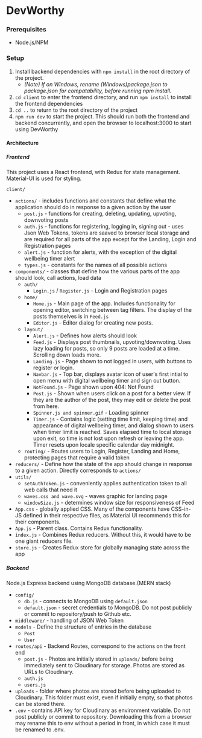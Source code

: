 # DevWorthy
### **Prerequisites**

- Node.js/NPM

### **Setup**
1. Install backend dependencies with `npm install` in the root directory of the project.
    - _(Note) If on Windows, rename (Windows)package.json to package.json for compatability, before running npm install._
2. `cd client` to enter the frontend directory, and run `npm install` to install the frontend dependencies
3. `cd ..` to return to the root directory of the project
4. `npm run dev` to start the project.  This should run both the frontend and backend concurrently, and open the browser to localhost:3000 to start using DevWorthy

#### **Architecture**
##### Frontend

This project uses a React frontend, with Redux for state management.  Material-UI is used for styling.

`client/`
- `actions/` - includes functions and constants that define what the application should do in response to a given action by the user
    - `post.js` - functions for creating, deleting, updating, upvoting, downvoting posts
    - `auth.js` - functions for registering, logging in, signing out - uses Json Web Tokens, tokens are saaved to browser local storage and are required for all parts of the app except for the Landing, Login and Registration pages
    - `alert.js` - function for alerts, with the exception of the digital wellbeing timer alert
    - `types.js` - constants for the names of all possible actions
- `components/` - classes that define how the various parts of the app should look, call actions, load data
    - `auth/`
        - `Login.js` / `Register.js` - Login and Registration pages
    - `home/`
        - `Home.js` - Main page of the app.  Includes functionality for opening editor, switching between tag filters.  The display of the posts themselves is in `Feed.js`
        - `Editor.js` - Editor dialog for creating new posts.
    - `layout/`
        - `Alert.js` - Defines how alerts should look
        - `Feed.js` - Displays post thumbnails, upvoting/downvoting. Uses lazy loading for posts, so only 9 posts are loaded at a time.  Scrolling down loads more. 
        - `Landing.js` - Page shown to not logged in users, with buttons to register or login.
        - `Navbar.js` - Top bar, displays avatar icon of user's first intial to open menu with digital wellbeing timer and sign out button.
        - `NotFound.js` - Page shown upon 404: Not Found
        - `Post.js` - Shown when users click on a post for a better view. If they are the author of the post, they may edit or delete the post from here.
        - `Spinner.js and spinner.gif` - Loading spinner
        - `Timer.js` - Contains logic (setting time limit, keeping time) and appearance of digital wellbeing timer, and dialog shown to users when timer limit is reached.  Saves elapsed time to local storage upon exit, so time is not lost upon refresh or leaving the app.  Timer resets upon locale specific calendar day midnight.
    - `routing/` - Routes users to Login, Register, Landing and Home, protecting pages that require a valid token
- `reducers/` -  Define how the state of the app should change in response to a given action.  Directly corresponds to `actions/`
- `utils/`
    - `setAuthToken.js` - conveniently applies authentication token to all web calls that need it
    - `waves.css and wave.svg` - waves graphic for landing page
    - `windowSize.js` - determines window size for responsiveness of Feed
- `App.css` - globally applied CSS.  Many of the components have CSS-in-JS defined in their respective files, as Material UI recommends this for their components.
- `App.js` - Parent class.  Contains Redux functionality.
- `index.js` - Combines Redux reducers.  Without this, it would have to be one giant reducers file.
- `store.js` - Creates Redux store for globally managing state across the app

##### **Backend**
Node.js Express backend using MongoDB database.(MERN stack)
- `config/`
    - `db.js` - connects to MongoDB using `default.json`
    - `default.json` - secret credentials to MongoDB.  Do not post publicly or commit to repository/push to Github etc.
- `middleware/`  - handling of JSON Web Token
- `models` - Define the structure of entries in the database    
    - `Post`
    - `User`
- `routes/api` - Backend Routes, correspond to the actions on the front end
    - `post.js` - Photos are initially stored in `uploads/` before being immediately sent to Cloudinary for storage.  Photos are stored as URLs to Cloudinary.
    - `auth.js`
    - `users.js`
- `uploads` - folder where photos are stored before being uploaded to Cloudinary.  This folder must exist, even if initially empty,
so that photos can be stored there.
- `.env` - contains API key for Cloudinary as environment variable.  Do not post publicly or commit to repository.  Downloading this from a browser may rename this to env without a period in front, 
in which case it must be renamed to .env.    